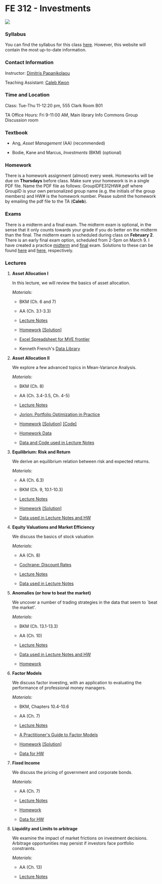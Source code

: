 FE 312 - Investments
=====================
![](http://dl.dropbox.com/u/7796025/Website/banner_investor1.jpg)


### Syllabus

You can find the syllabus for this class [here](http://dl.dropbox.com/u/7796025/Teaching/FE312/syllabus_FE312.pdf). However, this website will contain the most up-to-date information.

### Contact Information

Instructor: [Dimitris Papanikolaou](mailto:d-papanikolaou@kellogg.northwestern.edu)

Teaching Assistant: [Caleb Kwon](mailto:calebkwon93@gmail.com)			

### Time and Location

Class: Tue-Thu 11-12:20 pm, 555 Clark Room B01

TA Office Hours: Fri 9-11:00 AM, Main library Info Commons Group Discussion room

### Textbook

- Ang, _Asset Management_ (AA) (recommended) 
 
- Bodie, Kane and Marcus, _Investments_ (BKM) (optional) 


### Homework

There is a homework assignment (almost) every week. Homeworks will be due on **Thursdays** before class. Make sure your homework is in a single PDF file. Name the PDF file as follows: GroupIDFE312HW#.pdf where GroupID is your own personalized group name (e.g. the initials of the group members) and HW# is the homework number. Please submit the homework by emailing the pdf file to the TA (**Caleb**). 

### Exams

There is a midterm and a final exam. The midterm exam is optional, in the sense that it only counts towards your grade if you do better on the midterm than the final. The midterm exam is scheduled during class on **February 2**. There is an early final exam option, scheduled from 2-5pm on March 9. I have created a practice [midterm](https://dl.dropboxusercontent.com/u/7796025/Teaching/FE312/PracticeExams/PracticeMidterm.pdf) and [final](https://dl.dropboxusercontent.com/u/7796025/Teaching/FE312/PracticeExams/PracticeFinal.pdf) exam. Solutions to these can be found [here](https://dl.dropboxusercontent.com/u/7796025/Teaching/FE312/PracticeExams/PracticeMidtermSolutions.pdf) and [here](https://dl.dropboxusercontent.com/u/7796025/Teaching/FE312/PracticeExams/PracticeFinalSolution.pdf), respectively.

### Lectures

1. **Asset Allocation I**

	In this lecture, we will review the basics of asset allocation. 

	_Materials:_

	- BKM (Ch. 6 and 7)
	
	- AA (Ch. 3.1-3.3)

	- [Lecture Notes](https://dl.dropboxusercontent.com/u/7796025/Teaching/FE312/Lecture1.pdf)

	- [Homework](https://dl.dropboxusercontent.com/u/7796025/Teaching/FE312/HW1.pdf) [[Solution]](https://dl.dropboxusercontent.com/u/7796025/Teaching/FE312/HW1_Solution.pdf)

	- [Excel Spreadsheet for MVE frontier](https://dl.dropboxusercontent.com/u/7796025/Teaching/FE312/MarkowitzII_YW.xlsm)
	
	- Kenneth French's [Data Library](http://mba.tuck.dartmouth.edu/pages/faculty/ken.french/data_library.html)

2. **Asset Allocation II**

	We explore a few advanced topics in Mean-Variance Analysis.

	_Materials:_

	- BKM (Ch. 8)
	
	- AA (Ch. 3.4-3.5, Ch. 4-5)

	- [Lecture Notes](https://dl.dropboxusercontent.com/u/7796025/Teaching/FE312/Lecture2.pdf)

	- [Jorion: Portfolio Optimization in Practice](https://dl.dropboxusercontent.com/u/7796025/Teaching/Reading/Jorion.pdf)

	- [Homework](https://dl.dropboxusercontent.com/u/7796025/Teaching/FE312/HW2.pdf) [[Solution]](https://dl.dropboxusercontent.com/u/7796025/Teaching/FE312/HW2_Solution.pdf) [[Code]](https://dl.dropboxusercontent.com/u/7796025/Teaching/FE312/rebalancing.m)

	- [Homework Data](https://dl.dropboxusercontent.com/u/7796025/Teaching/FE312/HW2Data.xls)
	
	- [Data and Code used in Lecture Notes](https://dl.dropboxusercontent.com/u/7796025/Teaching/FE312/Lecture2data.zip)

3. **Equilibrium: Risk and Return**

	We derive an equilibrium relation between risk and expected returns.

	_Materials:_

	- AA (Ch. 6.3)
	
	- BKM (Ch. 9, 10.1-10.3)

	- [Lecture Notes](https://dl.dropboxusercontent.com/u/7796025/Teaching/FE312/Lecture3.pdf) 
	
	- [Homework](https://dl.dropboxusercontent.com/u/7796025/Teaching/FE312/HW3.pdf) [[Solution]](https://dl.dropboxusercontent.com/u/7796025/Teaching/FE312/HW3S.pdf)

	- [Data used in Lecture Notes and HW](https://dl.dropboxusercontent.com/u/7796025/Teaching/FE312/Lecture3data.zip)



4. **Equity Valuations and Market Efficiency**

	We discuss the basics of stock valuation

	_Materials:_

	- AA (Ch. 8)

	- [Cochrane: Discount Rates](https://faculty.chicagobooth.edu/john.cochrane/research/papers/discount_rates_jf.pdf)

	- [Lecture Notes](https://dl.dropboxusercontent.com/u/7796025/Teaching/FE312/Lecture4.pdf)

	- [Data used in Lecture Notes](https://dl.dropboxusercontent.com/u/7796025/Teaching/FE312/Lecture4data.zip)
	
5. **Anomalies (or how to beat the market)**
	
	We uncover a number of trading strategies in the data that seem to `beat the market'. 

	_Materials:_

	- BKM (Ch. 13.1-13.3)

	- AA (Ch. 10)

	- [Lecture Notes](https://dl.dropboxusercontent.com/u/7796025/Teaching/FE312/Lecture5.pdf)
	
	- [Data used in Lecture Notes and HW](https://dl.dropboxusercontent.com/u/7796025/Teaching/FE312/Lecture5data.zip)
	 
	- [Homework](https://dl.dropboxusercontent.com/u/7796025/Teaching/FE312/HW5.pdf)


6. **Factor Models**

	We discuss factor investing, with an application to evaluating the performance of professional money managers.

	_Materials:_

	- BKM, Chapters 10.4-10.6

	- AA (Ch. 7)
	
	- [Lecture Notes](https://dl.dropboxusercontent.com/u/7796025/Teaching/FE312/Lecture6.pdf)

	- [A Practitioner's Guide to Factor Models](https://dl.dropboxusercontent.com/u/7796025/Teaching/FE312/FactorModels.pdf)

	- [Homework](https://dl.dropboxusercontent.com/u/7796025/Teaching/FE312/HW6.pdf) [[Solution]](https://dl.dropboxusercontent.com/u/7796025/Teaching/FE312/HW6S.pdf)

	- [Data for HW](https://dl.dropboxusercontent.com/u/7796025//Teaching/FE312/HW6_Data.xlsx)


7. **Fixed Income**

	We discuss the pricing of government and corporate bonds.

	_Materials:_

	- AA (Ch. 7)

	- [Lecture Notes](https://dl.dropboxusercontent.com/u/7796025/Teaching/FE312/Lecture7.pdf)

	- [Homework](https://dl.dropboxusercontent.com/u/7796025/Teaching/FE312/HW7.pdf)

	- [Data for HW](https://dl.dropboxusercontent.com/u/7796025/Teaching/FE312/FamaDiscount.dta)


8. **Liquidity and Limits to arbitrage**

	We examine the impact of market frictions on investment decisions. Arbitrage opportunities may persist if investors face portfolio constraints.

	_Materials:_

	- AA (Ch. 13)

	- [Lecture Notes](https://dl.dropboxusercontent.com/u/7796025/Teaching/FE312/Lecture8.pdf)
	
 
 